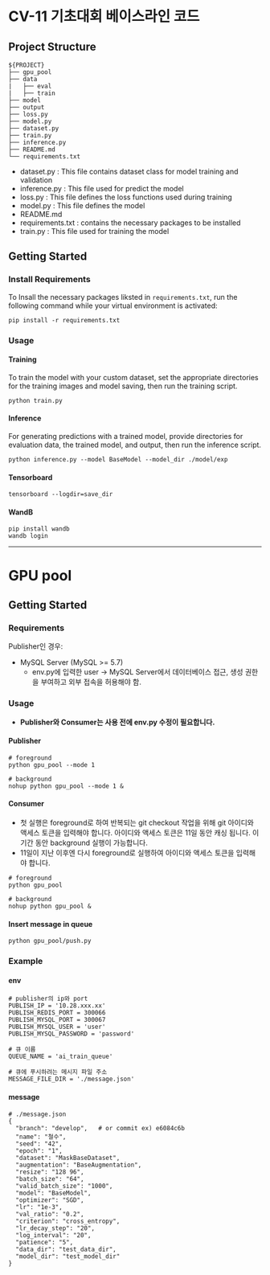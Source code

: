 # CV-11 기초대회 베이스라인 코드

## Project Structure

```
${PROJECT}
├── gpu_pool
├── data
|   ├── eval
|   ├── train
├── model
├── output
├── loss.py
├── model.py
├── dataset.py
├── train.py
├── inference.py
├── README.md
└── requirements.txt
```

- dataset.py : This file contains dataset class for model training and validation
- inference.py : This file used for predict the model
- loss.py : This file defines the loss functions used during training
- model.py : This file defines the model
- README.md
- requirements.txt : contains the necessary packages to be installed
- train.py : This file used for training the model

## Getting Started

### Install Requirements

To Insall the necessary packages liksted in `requirements.txt`, run the following command while your virtual environment is activated:


```
pip install -r requirements.txt
```

### Usage

#### Training

To train the model with your custom dataset, set the appropriate directories for the training images and model saving, then run the training script.

```
python train.py
```

#### Inference

For generating predictions with a trained model, provide directories for evaluation data, the trained model, and output, then run the inference script.

```
python inference.py --model BaseModel --model_dir ./model/exp
```

#### Tensorboard
```
tensorboard --logdir=save_dir
```

#### WandB
```
pip install wandb
wandb login
```

- - -

# GPU pool

## Getting Started

### Requirements

Publisher인 경우:
- MySQL Server (MySQL >= 5.7)
  - env.py에 입력한 user -> MySQL Server에서 데이터베이스 접근, 생성 권한을 부여하고 외부 접속을 허용해야 함.

### Usage

- **Publisher와 Consumer는 사용 전에 env.py 수정이 필요합니다.**

#### Publisher

```
# foreground
python gpu_pool --mode 1

# background
nohup python gpu_pool --mode 1 &
```

#### Consumer
- 첫 실행은 foreground로 하여 반복되는 git checkout 작업을 위해 git 아이디와 액세스 토큰을 입력해야 합니다. 아이디와 액세스 토큰은 11일 동안 캐싱 됩니다. 이 기간 동안 background 실행이 가능합니다.
- 11일이 지난 이후엔 다시 foreground로 실행하여 아이디와 액세스 토큰을 입력해야 합니다.
```
# foreground
python gpu_pool

# background
nohup python gpu_pool &
```

#### Insert message in queue

```
python gpu_pool/push.py
```

### Example

#### env

```
# publisher의 ip와 port
PUBLISH_IP = '10.28.xxx.xx'
PUBLISH_REDIS_PORT = 300066
PUBLISH_MYSQL_PORT = 300067
PUBLISH_MYSQL_USER = 'user'
PUBLISH_MYSQL_PASSWORD = 'password'

# 큐 이름
QUEUE_NAME = 'ai_train_queue'

# 큐에 푸시하려는 메시지 파일 주소
MESSAGE_FILE_DIR = './message.json'
```

#### message

```
# ./message.json
{
  "branch": "develop",   # or commit ex) e6084c6b
  "name": "철수",
  "seed": "42",
  "epoch": "1",
  "dataset": "MaskBaseDataset",
  "augmentation": "BaseAugmentation",
  "resize": "128 96",
  "batch_size": "64",
  "valid_batch_size": "1000",
  "model": "BaseModel",
  "optimizer": "SGD",
  "lr": "1e-3",
  "val_ratio": "0.2",
  "criterion": "cross_entropy",
  "lr_decay_step": "20",
  "log_interval": "20",
  "patience": "5",
  "data_dir": "test_data_dir",
  "model_dir": "test_model_dir"
}
```

